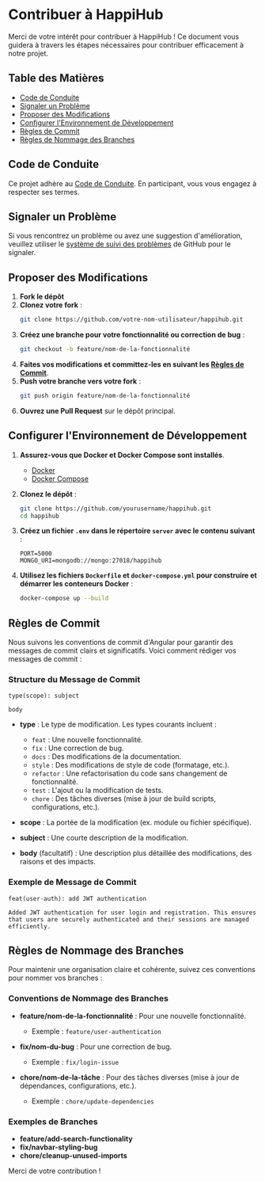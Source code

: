 # Contribuer à HappiHub

Merci de votre intérêt pour contribuer à HappiHub ! Ce document vous guidera à travers les étapes nécessaires pour contribuer efficacement à notre projet.

## Table des Matières
- [Code de Conduite](#code-de-conduite)
- [Signaler un Problème](#signaler-un-problème)
- [Proposer des Modifications](#proposer-des-modifications)
- [Configurer l'Environnement de Développement](#configurer-lenvironnement-de-développement)
- [Règles de Commit](#règles-de-commit)
- [Règles de Nommage des Branches](#règles-de-nommage-des-branches)

## Code de Conduite

Ce projet adhère au [Code de Conduite](CODE_OF_CONDUCT.md). En participant, vous vous engagez à respecter ses termes.

## Signaler un Problème

Si vous rencontrez un problème ou avez une suggestion d'amélioration, veuillez utiliser le [système de suivi des problèmes](https://github.com/yourusername/happihub/issues) de GitHub pour le signaler.

## Proposer des Modifications

1. **Fork le dépôt**
2. **Clonez votre fork** :
   ```bash
   git clone https://github.com/votre-nom-utilisateur/happihub.git
   ```
3. **Créez une branche pour votre fonctionnalité ou correction de bug** :
   ```bash
   git checkout -b feature/nom-de-la-fonctionnalité
   ```
4. **Faites vos modifications et committez-les en suivant les [Règles de Commit](#règles-de-commit)**.
5. **Push votre branche vers votre fork** :
   ```bash
   git push origin feature/nom-de-la-fonctionnalité
   ```
6. **Ouvrez une Pull Request** sur le dépôt principal.

## Configurer l'Environnement de Développement

1. **Assurez-vous que Docker et Docker Compose sont installés**.
   - [Docker](https://www.docker.com/get-started)
   - [Docker Compose](https://docs.docker.com/compose/install/)

2. **Clonez le dépôt** :
   ```bash
   git clone https://github.com/yourusername/happihub.git
   cd happihub
   ```

3. **Créez un fichier `.env` dans le répertoire `server` avec le contenu suivant** :
   ```env
   PORT=5000
   MONGO_URI=mongodb://mongo:27018/happihub
   ```

4. **Utilisez les fichiers `Dockerfile` et `docker-compose.yml` pour construire et démarrer les conteneurs Docker** :
   ```bash
   docker-compose up --build
   ```

## Règles de Commit

Nous suivons les conventions de commit d'Angular pour garantir des messages de commit clairs et significatifs. Voici comment rédiger vos messages de commit :

### Structure du Message de Commit

```plaintext
type(scope): subject

body
```

- **type** : Le type de modification. Les types courants incluent :
  - `feat` : Une nouvelle fonctionnalité.
  - `fix` : Une correction de bug.
  - `docs` : Des modifications de la documentation.
  - `style` : Des modifications de style de code (formatage, etc.).
  - `refactor` : Une refactorisation du code sans changement de fonctionnalité.
  - `test` : L'ajout ou la modification de tests.
  - `chore` : Des tâches diverses (mise à jour de build scripts, configurations, etc.).

- **scope** : La portée de la modification (ex. module ou fichier spécifique).

- **subject** : Une courte description de la modification.

- **body** (facultatif) : Une description plus détaillée des modifications, des raisons et des impacts.

### Exemple de Message de Commit

```plaintext
feat(user-auth): add JWT authentication

Added JWT authentication for user login and registration. This ensures
that users are securely authenticated and their sessions are managed
efficiently.
```

## Règles de Nommage des Branches

Pour maintenir une organisation claire et cohérente, suivez ces conventions pour nommer vos branches :

### Conventions de Nommage des Branches

- **feature/nom-de-la-fonctionnalité** : Pour une nouvelle fonctionnalité.
  - Exemple : `feature/user-authentication`

- **fix/nom-du-bug** : Pour une correction de bug.
  - Exemple : `fix/login-issue`

- **chore/nom-de-la-tâche** : Pour des tâches diverses (mise à jour de dépendances, configurations, etc.).
  - Exemple : `chore/update-dependencies`

### Exemples de Branches

- **feature/add-search-functionality**
- **fix/navbar-styling-bug**
- **chore/cleanup-unused-imports**

Merci de votre contribution !